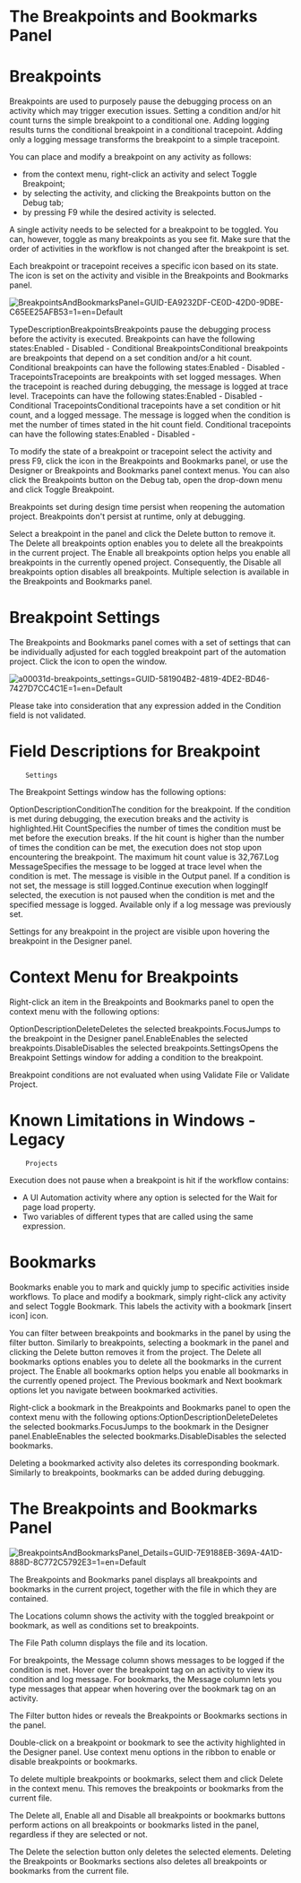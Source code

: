 ﻿# The Breakpoints and Bookmarks Panel

# Breakpoints

Breakpoints are used to purposely pause the debugging process on an activity which may
      trigger execution issues. Setting a condition and/or hit count turns the simple breakpoint to
      a conditional one. Adding logging results turns the conditional breakpoint in a conditional
      tracepoint. Adding only a logging message transforms the breakpoint to a simple
      tracepoint.

You can place and modify a breakpoint on any activity as follows:

* from the context menu, right-click an activity and select Toggle Breakpoint;
* by selecting the activity, and clicking the Breakpoints button on the Debug tab;
* by pressing F9 while the desired activity is selected.

A single activity needs to be selected for a breakpoint to be toggled. You can, however,
      toggle as many breakpoints as you see fit. Make sure that the order of activities in the
      workflow is not changed after the breakpoint is set.

Each breakpoint or tracepoint receives a specific icon based on its state. The icon is set on
        the activity and visible in the Breakpoints and Bookmarks panel.

![BreakpointsAndBookmarksPanel=GUID-EA9232DF-CE0D-42D0-9DBE-C65EE25AFB53=1=en=Default](/images/BreakpointsAndBookmarksPanel=GUID-EA9232DF-CE0D-42D0-9DBE-C65EE25AFB53=1=en=Default.png)

TypeDescriptionBreakpointsBreakpoints pause the debugging process before the activity is
                executed. Breakpoints can have the following states:Enabled - Disabled - Conditional BreakpointsConditional breakpoints are breakpoints that depend on a set
                condition and/or a hit count. Conditional breakpoints can have the following
                states:Enabled - Disabled - TracepointsTracepoints are breakpoints with set logged messages. When the
                tracepoint is reached during debugging, the message is logged at trace level.
                Tracepoints can have the following states:Enabled - Disabled - Conditional TracepointsConditional tracepoints have a set condition or hit count, and a
                logged message. The message is logged when the condition is met the number of times
                stated in the hit count field. Conditional tracepoints can have the following
                states:Enabled - Disabled -

To modify the state of a breakpoint or tracepoint select the activity and press F9, click the
        icon in the Breakpoints and Bookmarks panel, or use the Designer or
          Breakpoints and Bookmarks panel context menus. You can also click the
          Breakpoints button on the Debug tab, open the drop-down menu and click
          Toggle Breakpoint.

Breakpoints set during
      design time persist when reopening the automation project. Breakpoints don't persist at
      runtime, only at debugging.

Select a breakpoint in the panel and click the Delete button to remove it. The
          Delete all breakpoints option enables you to delete all the breakpoints in the
        current project. The Enable all breakpoints option helps you enable all breakpoints
        in the currently opened project. Consequently, the Disable all breakpoints option
        disables all breakpoints. Multiple selection is available in the Breakpoints and
          Bookmarks panel.

# Breakpoint Settings

The Breakpoints and Bookmarks panel comes with a set of settings that can be
        individually adjusted for each toggled breakpoint part of the automation project. Click the
           icon to open the window.

![a00031d-breakpoints_settings=GUID-581904B2-4819-4DE2-BD46-7427D7CC4C1E=1=en=Default](/images/a00031d-breakpoints_settings=GUID-581904B2-4819-4DE2-BD46-7427D7CC4C1E=1=en=Default.png)

Please take into
        consideration that any expression added in the Condition field is not
        validated.

# Field Descriptions for Breakpoint
        Settings

The Breakpoint Settings window has the following options:

OptionDescriptionConditionThe condition for the breakpoint. If the condition is met
                  during debugging, the execution breaks and the activity is highlighted.Hit CountSpecifies the number of times the condition must be met before
                  the execution breaks. If the hit count is higher than the number of times the
                  condition can be met, the execution does not stop upon encountering the
                  breakpoint. The maximum hit count value is 32,767.Log MessageSpecifies the message to be logged at trace level when the
                  condition is met. The message is visible in the Output panel. If a
                  condition is not set, the message is still logged.Continue execution when loggingIf selected, the execution is not paused when the condition is
                  met and the specified message is logged. Available only if a log message was
                  previously set.

Settings for any breakpoint in the project are visible upon hovering the breakpoint in the
          Designer panel.

# Context Menu for Breakpoints

Right-click an item in the Breakpoints and Bookmarks panel to open the context menu
        with the following options:

OptionDescriptionDeleteDeletes the selected breakpoints.FocusJumps to the breakpoint in the Designer panel.EnableEnables the selected breakpoints.DisableDisables the selected breakpoints.SettingsOpens the Breakpoint Settings window for adding a
                  condition to the breakpoint.

Breakpoint conditions are not
        evaluated when using Validate File or Validate Project.

# Known Limitations in Windows - Legacy
        Projects

Execution does not pause when a breakpoint is hit if the workflow contains:

* A UI Automation activity where any option is selected for the Wait for page load property.
* Two variables of different types that are called using the same expression.

# Bookmarks

Bookmarks enable you to mark and quickly jump to specific activities inside
        workflows. To place and modify a bookmark, simply right-click any activity and select
          Toggle Bookmark. This labels the activity with a bookmark [insert icon] icon.

You can filter between breakpoints and bookmarks in the panel by using the filter button.
        Similarly to breakpoints, selecting a bookmark in the panel and clicking the Delete
        button removes it from the project. The Delete all bookmarks options enables you to
        delete all the bookmarks in the current project. The Enable all bookmarks option
        helps you enable all bookmarks in the currently opened project. The Previous bookmark
        and Next bookmark options let you navigate between bookmarked activities.

Right-click a bookmark in the Breakpoints and Bookmarks panel to open the context
        menu with the following options:OptionDescriptionDeleteDeletes the selected bookmarks.FocusJumps to the bookmark in the Designer panel.EnableEnables the selected bookmarks.DisableDisables the selected bookmarks.

Deleting a bookmarked activity also deletes its corresponding bookmark. Similarly to
        breakpoints, bookmarks can be added during debugging.

# The Breakpoints and Bookmarks Panel

![BreakpointsAndBookmarksPanel_Details=GUID-7E9188EB-369A-4A1D-888D-8C772C5792E3=1=en=Default](/images/BreakpointsAndBookmarksPanel_Details=GUID-7E9188EB-369A-4A1D-888D-8C772C5792E3=1=en=Default.png)

The Breakpoints and Bookmarks panel displays all breakpoints and bookmarks in the
        current project, together with the file in which they are contained.

The Locations column shows the activity with the toggled breakpoint or bookmark, as
        well as conditions set to breakpoints.

The File Path column displays the file and its location.

For breakpoints, the Message column shows messages to be logged if the condition is
        met. Hover over the breakpoint tag on an activity to view its condition and log message. For
        bookmarks, the Message column lets you type messages that appear when hovering over
        the bookmark tag on an activity.

The Filter button hides or reveals the Breakpoints or Bookmarks
        sections in the panel.

Double-click on a breakpoint or bookmark to see the activity highlighted in the
          Designer panel. Use context menu options in the ribbon to enable or disable
        breakpoints or bookmarks.

To delete multiple breakpoints or bookmarks, select them and click Delete in the
        context menu. This removes the breakpoints or bookmarks from the current file.

The Delete all, Enable all and Disable all breakpoints or bookmarks
        buttons perform actions on all breakpoints or bookmarks listed in the panel, regardless if
        they are selected or not.

The Delete the selection button only deletes the selected elements. Deleting the
          Breakpoints or Bookmarks sections also deletes all breakpoints or bookmarks
        from the current file.
